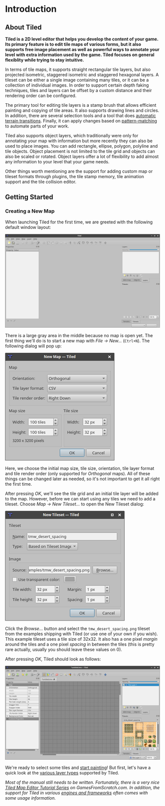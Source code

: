 # Introduction

## About Tiled

**Tiled is a 2D level editor that helps you develop the content of your game. Its primary feature is to edit tile maps of various forms, but it also supports free image placement as well as powerful ways to annotate your level with extra information used by the game. Tiled focuses on general flexiblity while trying to stay intuitive.**

In terms of tile maps, it supports straight rectangular tile layers, but also projected isometric, staggered isometric and staggered hexagonal layers. A tileset can be either a single image containing many tiles, or it can be a collection of individual images. In order to support certain depth faking techniques, tiles and layers can be offset by a custom distance and their rendering order can be configured.

The primary tool for editing tile layers is a stamp brush that allows efficient painting and copying of tile areas. It also supports drawing lines and circles. In addition, there are several selection tools and a tool that does [automatic terrain transitions](using-the-terrain-tool.md). Finally, it can apply changes based on [pattern-matching](https://github.com/bjorn/tiled/wiki/Automapping) to automate parts of your work.

Tiled also supports object layers, which traditionally were only for annotating your map with information but more recently they can also be used to place images. You can add rectangle, ellipse, polygon, polyline and tile objects. Object placement is not limited to the tile grid and objects can also be scaled or rotated. Object layers offer a lot of flexibility to add almost any information to your level that your game needs.

Other things worth mentioning are the support for adding custom map or tileset formats through plugins, the tile stamp memory, tile animation support and the tile collision editor.

## Getting Started

### Creating a New Map

When launching Tiled for the first time, we are greeted with the following default window layout:

  ![Tiled Window](images/introduction/tiled-window.png)

There is a large gray area in the middle because no map is open yet. The first thing we'll do is to start a new map with _File -> New..._ (`Ctrl+N`). The following dialog will pop up:

  ![New Map](images/introduction/tiled-new-map.png)

Here, we choose the initial map size, tile size, orientation, tile layer format and tile render order (only supported for _Orthogonal_ maps). All of these things can be changed later as needed, so it's not important to get it all right the first time.

After pressing _OK_, we'll see the tile grid and an initial tile layer will be added to the map. However, before we can start using any tiles we need to add a tileset. Choose _Map -> New Tileset..._ to open the New Tileset dialog:

  ![New Tileset](images/introduction/tiled-new-tileset.png)

Click the _Browse..._ button and select the `tmw_desert_spacing.png` tileset from the examples shipping with Tiled (or use one of your own if you wish). This example tileset uses a tile size of 32x32. It also has a one pixel _margin_ around the tiles and a one pixel _spacing_ in between the tiles (this is pretty rare actually, usually you should leave these values on 0).

After pressing _OK_, Tiled should look as follows:

  ![Tileset Added](images/introduction/tiled-new-map-tileset-added.png)

We're ready to select some tiles and [start painting](editing-tile-layers.md)!
But first, let's have a quick look at the [various layer types](layers.md)
supported by Tiled.

*Most of the manual still needs to be written. Fortunately, there is a very nice [Tiled Map Editor Tutorial Series](http://www.gamefromscratch.com/post/2015/10/14/Tiled-Map-Editor-Tutorial-Series.aspx) on GamesFromScratch.com. In addition, the support for Tiled in various [engines and frameworks](../reference/support-for-tmx-maps.md) often comes with some usage information.*
